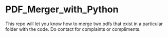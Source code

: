 # PDF_Merger_with_Python
This repo will let you know how to merge two pdfs that exist in a particular folder with the code. Do contact for complaints or compliments.
